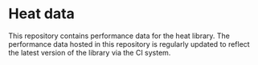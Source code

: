 # Heat data
This repository contains performance data for the heat library. The performance data hosted in this repository is regularly updated to reflect the latest version of the library via the CI system.
